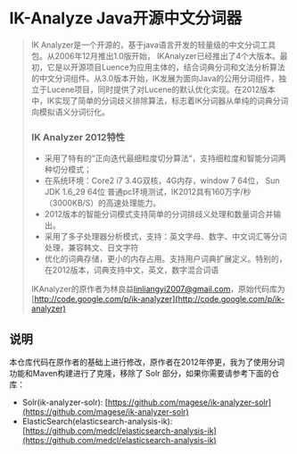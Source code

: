 # IK-Analyze Java开源中文分词器

> IK Analyzer是一个开源的，基于java语言开发的轻量级的中文分词工具包。从2006年12月推出1.0版开始， IKAnalyzer已经推出了4个大版本。最初，它是以开源项目Luence为应用主体的，结合词典分词和文法分析算法的中文分词组件。从3.0版本开始，IK发展为面向Java的公用分词组件，独立于Lucene项目，同时提供了对Lucene的默认优化实现。在2012版本中，IK实现了简单的分词歧义排除算法，标志着IK分词器从单纯的词典分词向模拟语义分词衍化。
> 
> ### IK Analyzer 2012特性
> 
> * 采用了特有的“正向迭代最细粒度切分算法“，支持细粒度和智能分词两种切分模式；
> * 在系统环境：Core2 i7 3.4G双核，4G内存，window 7 64位， Sun JDK 1.6_29 64位 普通pc环境测试，IK2012具有160万字/秒（3000KB/S）的高速处理能力。
> * 2012版本的智能分词模式支持简单的分词排歧义处理和数量词合并输出。
> * 采用了多子处理器分析模式，支持：英文字母、数字、中文词汇等分词处理，兼容韩文、日文字符
> * 优化的词典存储，更小的内存占用。支持用户词典扩展定义。特别的，在2012版本，词典支持中文，英文，数字混合词语
> 
> IKAnalyzer的原作者为林良益[linliangyi2007@gmail.com](mailto:linliangyi2007@gmail.com)，原始代码库为[http://code.google.com/p/ik-analyzer](http://code.google.com/p/ik-analyzer)

## 说明

本仓库代码在原作者的基础上进行修改，原作者在2012年停更，我为了使用分词功能和Maven构建进行了克隆，移除了 Solr 部分，如果你需要请参考下面的仓库：

* Solr(ik-analyzer-solr): [https://github.com/magese/ik-analyzer-solr](https://github.com/magese/ik-analyzer-solr)
* ElasticSearch(elasticsearch-analysis-ik): [https://github.com/medcl/elasticsearch-analysis-ik](https://github.com/medcl/elasticsearch-analysis-ik)